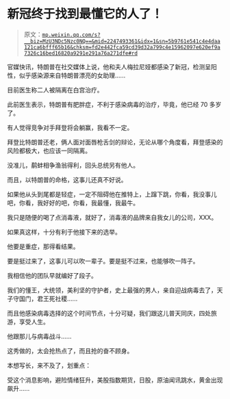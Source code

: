 # 新冠终于找到最懂它的人了！

> 原文：[`mp.weixin.qq.com/s?__biz=MzU3NDc5Nzc0NQ==&mid=2247493361&idx=1&sn=5b9761e541c4e4daa121ca6bfff65b16&chksm=fd2e442fca59cd39d32a799c4e15962097e620ef9a7326c16bed16820a9291e291a76a271dfe#rd`](http://mp.weixin.qq.com/s?__biz=MzU3NDc5Nzc0NQ==&mid=2247493361&idx=1&sn=5b9761e541c4e4daa121ca6bfff65b16&chksm=fd2e442fca59cd39d32a799c4e15962097e620ef9a7326c16bed16820a9291e291a76a271dfe#rd)

官媒快讯，特朗普在社交媒体上说，他和夫人梅拉尼娅都感染了新冠，检测呈阳性，似乎感染源来自特朗普漂亮的女助理...... 

目前医生称二人被隔离在白宫治疗。 

此前医生表示，特朗普有肥胖症，不利于感染病毒的治疗，毕竟，他已经 70 多岁了。

有人觉得竞争对手拜登将会躺赢，我看不一定。 

拜登比特朗普还老，俩人面对面唇枪舌剑的辩论，无论从哪个角度看，拜登感染的风险都极大，也应该一同隔离。

没准儿，鹬蚌相争渔翁得利，回头总统另有他人。

而且，以特朗普的命格，这事儿还真不好说。 

如果他从头到尾都是轻症，一定不阻碍他在推特上，上蹿下跳，你看，我没事儿吧，你看，我好好的吧，你看，我最懂，我最牛。

我只是随便的喝了点消毒液，就好了，消毒液的品牌来自我女儿的公司，XXX。

如果真这样，十分有利于他接下来的选举。 

他要是重症，那得看结果。 

要是挺过来了，这事儿可以吹一辈子。要是挺不过来，也能够吹一阵子。

我相信他的团队早就编好了段子。

我们的懂王，大统领，美利坚的守护者，史上最强的男人，亲自迎战病毒去了，天子守国门，君王死社稷......

而且他感染病毒选择的这个时间节点，十分可疑，我们跟这儿普天同庆，四处旅游，享受人生。

他跟那儿与病毒战斗......

这秀做的，太会抢热点了，而且抢的奋不顾身。

本想写长，来不及了，划重点：

受这个消息影响，避险情绪狂升，美股指数期货，日股，原油闻讯跳水，黄金出现飙升......

<mp-qa class="js_uneditable custom_select_card qa_iframe" data-pluginname="insertquestion" data-id="1543922242735161345" data-bizuin="MzU3NDc5Nzc0NQ==" data-title="留言区"></mp-qa>